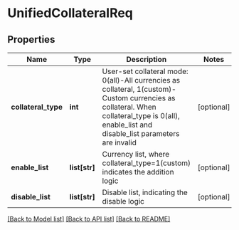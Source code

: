 # UnifiedCollateralReq

## Properties
Name | Type | Description | Notes
------------ | ------------- | ------------- | -------------
**collateral_type** | **int** | User-set collateral mode: 0(all)-All currencies as collateral, 1(custom)-Custom currencies as collateral. When collateral_type is 0(all), enable_list and disable_list parameters are invalid | [optional] 
**enable_list** | **list[str]** | Currency list, where collateral_type&#x3D;1(custom) indicates the addition logic | [optional] 
**disable_list** | **list[str]** | Disable list, indicating the disable logic | [optional] 

[[Back to Model list]](../README.md#documentation-for-models) [[Back to API list]](../README.md#documentation-for-api-endpoints) [[Back to README]](../README.md)


